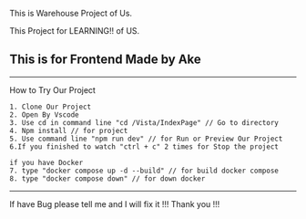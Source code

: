 This is Warehouse Project of Us.

This Project for LEARNING!! of US.

## This is for Frontend Made by Ake

---

How to Try Our Project

    1. Clone Our Project
    2. Open By Vscode
    3. Use cd in command line "cd /Vista/IndexPage" // Go to directory
    4. Npm install // for project
    5. Use command line "npm run dev" // for Run or Preview Our Project
    6.If you finished to watch "ctrl + c" 2 times for Stop the project

    if you have Docker
    7. type "docker compose up -d --build" // for build docker compose
    8. type "docker compose down" // for down docker

---

If have Bug please tell me and I will fix it
!!! Thank you !!!
